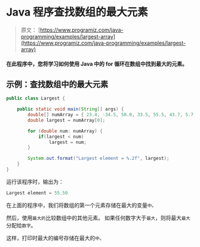 # Java 程序查找数组的最大元素

> 原文： [https://www.programiz.com/java-programming/examples/largest-array](https://www.programiz.com/java-programming/examples/largest-array)

#### 在此程序中，您将学习如何使用 Java 中的 for 循环在数组中找到最大的元素。

## 示例：查找数组中的最大元素

```java
public class Largest {

    public static void main(String[] args) {
        double[] numArray = { 23.4, -34.5, 50.0, 33.5, 55.5, 43.7, 5.7, -66.5 };
        double largest = numArray[0];

        for (double num: numArray) {
            if(largest < num)
                largest = num;
        }

        System.out.format("Largest element = %.2f", largest);
    }
}
```

运行该程序时，输出为：

```java
Largest element = 55.50
```

在上面的程序中，我们将数组的第一个元素存储在最大的变量`中。`

然后，使用`最大的`比较数组中的其他元素。 如果任何数字大于`最大`，则将最大`最大`分配给`数字`。

这样，打印时最大的编号存储在最大的`中。`